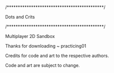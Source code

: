 /********************************************/

Dots and Crits

/********************************************/

Multiplayer 2D Sandbox

Thanks for downloading ~ practicing01

Credits for code and art to the respective authors.

Code and art are subject to change.
